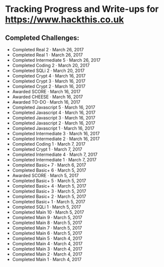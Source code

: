 # Tracking Progress and Write-ups for https://www.hackthis.co.uk


## Completed Challenges: 
* Completed Real 2 · March 26, 2017
* Completed Real 1 · March 26, 2017
* Completed Intermediate 5 · March 26, 2017
* Completed Coding 2 · March 20, 2017
* Completed SQLi 2 · March 20, 2017
* Completed Crypt 4 · March 16, 2017
* Completed Crypt 3 · March 16, 2017
* Completed Crypt 2 · March 16, 2017
* Awarded SCORE · March 16, 2017
* Awarded CHEESE · March 16, 2017
* Awarded TO-DO · March 16, 2017
* Completed Javascript 5 · March 16, 2017
* Completed Javascript 4 · March 16, 2017
* Completed Javascript 3 · March 16, 2017
* Completed Javascript 2 · March 16, 2017
* Completed Javascript 1 · March 16, 2017
* Completed Intermediate 3 · March 16, 2017
* Completed Intermediate 2 · March 16, 2017
* Completed Coding 1 · March 7, 2017
* Completed Crypt 1 · March 7, 2017
* Completed Intermediate 4 · March 7, 2017
* Completed Intermediate 1 · March 7, 2017
* Completed Basic+ 7 · March 6, 2017
* Completed Basic+ 6 · March 5, 2017
* Awarded SCORE · March 5, 2017
* Completed Basic+ 5 · March 5, 2017
* Completed Basic+ 4 · March 5, 2017
* Completed Basic+ 3 · March 5, 2017
* Completed Basic+ 2 · March 5, 2017
* Completed Basic+ 1 · March 5, 2017
* Completed SQLi 1 · March 5, 2017
* Completed Main 10 · March 5, 2017
* Completed Main 9 · March 5, 2017
* Completed Main 8 · March 5, 2017
* Completed Main 7 · March 5, 2017
* Completed Main 6 · March 5, 2017
* Completed Main 5 · March 4, 2017
* Completed Main 4 · March 4, 2017
* Completed Main 3 · March 4, 2017
* Completed Main 2 · March 4, 2017
* Completed Main 1 · March 4, 2017
